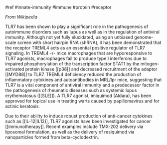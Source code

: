 #ref #innate-immunity #immune #protein #receptor

_From Wikipedia_

TLR7 has been shown to play a significant role in the pathogenesis of autoimmune disorders such as lupus as well as in the regulation of antiviral immunity. Although not yet fully elucidated, using an unbiased genome-scale screen with short hairpin RNA (shRNA), it has been demonstrated that the receptor TREML4 acts as an essential positive regulator of TLR7 signaling. In TREML4 -/- mice macrophages that are hyporesponsive to TLR7 agonists, macrophages fail to produce type I interferons due to impaired phosphorylation of the transcription factor STAT1 by the mitogen-activated protein kinase [[p38]] and decreased recruitment of the adaptor [[MYD88]] to TLR7. TREML4 deficiency reduced the production of inflammatory cytokines and autoantibodies in MRL/lpr mice, suggesting that TLR7 is a vital component of antiviral immunity and a predecessor factor in the pathogenesis of rheumatic diseases such as systemic lupus erythematosus ([[SLE]]). A TLR7 agonist, imiquimod (Aldara), has been approved for topical use in treating warts caused by papillomavirus and for actinic keratosis.

Due to their ability to induce robust production of anti-cancer cytokines such as [[IL-12|IL12]], TLR7 agonists have been investigated for cancer [[immunotherapy]]. Recent examples include TMX-202 delivery via liposomal formulation, as well as the delivery of resiquimod via nanoparticles formed from beta-cyclodextrin.